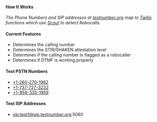 #### How It Works

*The Phone Numbers and SIP addresses at [testnumber.org](http://testnumber.org) map to [Twilio](http://twilio.com) functions which use [Scout](http://scout.tel) to detect Robocalls.*

#### Current Features

- Determines the calling number
- Determines the STIR/SHAKEN attestation level
- Determines if the calling number is flagged as a robocaller
- Determines if DTMF is working properly

#### Test PSTN Numbers

* <a href="tel:+12602701982">+1-260-270-1982</a>
* <a href="tel:+17377273232">+1-737-727-3232</a>
* <a href="tel:+19593351959">+1-959-335-1959</a>

#### Test SIP Addresses

* <a href="sip:test1@sip.testnumber.org:5060">sip:test1@sip.testnumber.org:5060</a>
